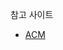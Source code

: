 참고 사이트

* [ACM](https://registry.terraform.io/providers/hashicorp/aws/latest/docs/resources/acm_certificate)